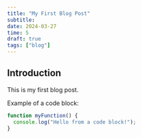 ```yaml
---
title: "My First Blog Post"
subtitle:
date: 2024-03-27
time: 5
draft: true
tags: ["blog"]
---
```


## Introduction

This is my first blog post.

Example of a code block:

```js
function myFunction() {
  console.log("Hello from a code block!");
}

